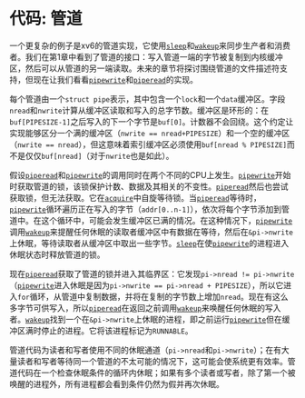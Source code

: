 # 代码: 管道

一个更复杂的例子是xv6的管道实现，它使用[`sleep`](/source/xv6-riscv/user/user.h.md)和[`wakeup`](/source/xv6-riscv/kernel/defs.h.md)来同步生产者和消费者。我们在第1章中看到了管道的接口：写入管道一端的字节被复制到内核缓冲区，然后可以从管道的另一端读取。未来的章节将探讨围绕管道的文件描述符支持，但现在让我们看看[`pipewrite`](/source/xv6-riscv/kernel/defs.h.md)和[`piperead`](/source/xv6-riscv/kernel/defs.h.md)的实现。

每个管道由一个`struct pipe`表示，其中包含一个`lock`和一个`data`缓冲区。字段`nread`和`nwrite`计算从缓冲区读取和写入的总字节数。缓冲区是环形的：在`buf[PIPESIZE-1]`之后写入的下一个字节是`buf[0]`。计数器不会回绕。这个约定让实现能够区分一个满的缓冲区（`nwrite == nread+PIPESIZE`）和一个空的缓冲区（`nwrite == nread`），但这意味着索引缓冲区必须使用`buf[nread % PIPESIZE]`而不是仅仅`buf[nread]`（对于`nwrite`也是如此）。

假设[`piperead`](/source/xv6-riscv/kernel/defs.h.md)和[`pipewrite`](/source/xv6-riscv/kernel/defs.h.md)的调用同时在两个不同的CPU上发生。[`pipewrite`](/source/xv6-riscv/kernel/defs.h.md)开始时获取管道的锁，该锁保护计数、数据及其相关的不变性。[`piperead`](/source/xv6-riscv/kernel/defs.h.md)然后也尝试获取锁，但无法获取。它在[`acquire`](/source/xv6-riscv/kernel/defs.h.md)中自旋等待锁。当[`piperead`](/source/xv6-riscv/kernel/defs.h.md)等待时，[`pipewrite`](/source/xv6-riscv/kernel/defs.h.md)循环遍历正在写入的字节（`addr[0..n-1]`），依次将每个字节添加到管道中。在这个循环中，可能会发生缓冲区已满的情况。在这种情况下，[`pipewrite`](/source/xv6-riscv/kernel/defs.h.md)调用[`wakeup`](/source/xv6-riscv/kernel/defs.h.md)来提醒任何休眠的读取者缓冲区中有数据在等待，然后在`&pi->nwrite`上休眠，等待读取者从缓冲区中取出一些字节。[`sleep`](/source/xv6-riscv/user/user.h.md)在使[`pipewrite`](/source/xv6-riscv/kernel/defs.h.md)的进程进入休眠状态时释放管道的锁。

现在[`piperead`](/source/xv6-riscv/kernel/defs.h.md)获取了管道的锁并进入其临界区：它发现`pi->nread != pi->nwrite`（[`pipewrite`](/source/xv6-riscv/kernel/defs.h.md)进入休眠是因为`pi->nwrite == pi->nread + PIPESIZE`），所以它进入`for`循环，从管道中复制数据，并将在复制的字节数上增加`nread`。现在有这么多字节可供写入，所以[`piperead`](/source/xv6-riscv/kernel/defs.h.md)在返回之前调用[`wakeup`](/source/xv6-riscv/kernel/defs.h.md)来唤醒任何休眠的写入者。[`wakeup`](/source/xv6-riscv/kernel/defs.h.md)找到一个在`&pi->nwrite`上休眠的进程，即之前运行[`pipewrite`](/source/xv6-riscv/kernel/defs.h.md)但在缓冲区满时停止的进程。它将该进程标记为`RUNNABLE`。

管道代码为读者和写者使用不同的休眠通道（`pi->nread`和`pi->nwrite`）；在有大量读者和写者等待同一个管道的不太可能的情况下，这可能会使系统更有效率。管道代码在一个检查休眠条件的循环内休眠；如果有多个读者或写者，除了第一个被唤醒的进程外，所有进程都会看到条件仍然为假并再次休眠。